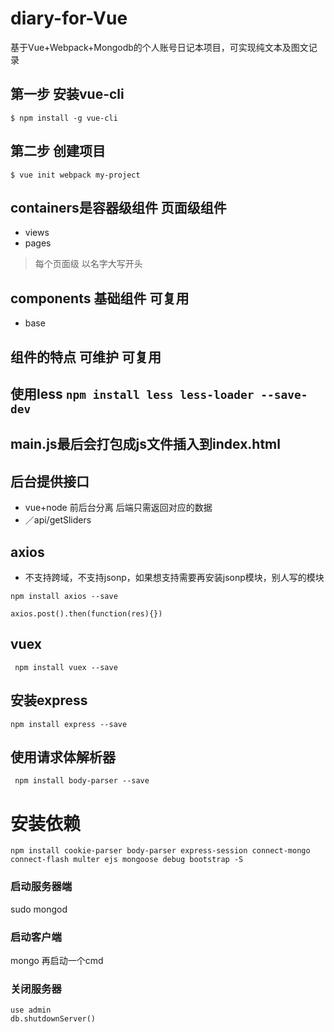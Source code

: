 # diary-for-Vue
基于Vue+Webpack+Mongodb的个人账号日记本项目，可实现纯文本及图文记录

## 第一步 安装vue-cli
```
$ npm install -g vue-cli
```

## 第二步 创建项目
```
$ vue init webpack my-project
```

## containers是容器级组件 页面级组件
* views
* pages
> 每个页面级 以名字大写开头

## components 基础组件 可复用
* base

## 组件的特点 可维护 可复用
## 使用less `npm install less less-loader --save-dev`

## main.js最后会打包成js文件插入到index.html

## 后台提供接口
* vue+node 前后台分离 后端只需返回对应的数据
* ／api/getSliders

## axios
* 不支持跨域，不支持jsonp，如果想支持需要再安装jsonp模块，别人写的模块
```
npm install axios --save
```
```
axios.post().then(function(res){})
```

## vuex
```
 npm install vuex --save

```


## 安装express
```
npm install express --save
```

## 使用请求体解析器
```
 npm install body-parser --save

```

# 安装依赖
```
npm install cookie-parser body-parser express-session connect-mongo connect-flash multer ejs mongoose debug bootstrap -S
```

### 启动服务器端
sudo mongod
### 启动客户端
mongo
再启动一个cmd

### 关闭服务器
```
use admin
db.shutdownServer()
```
